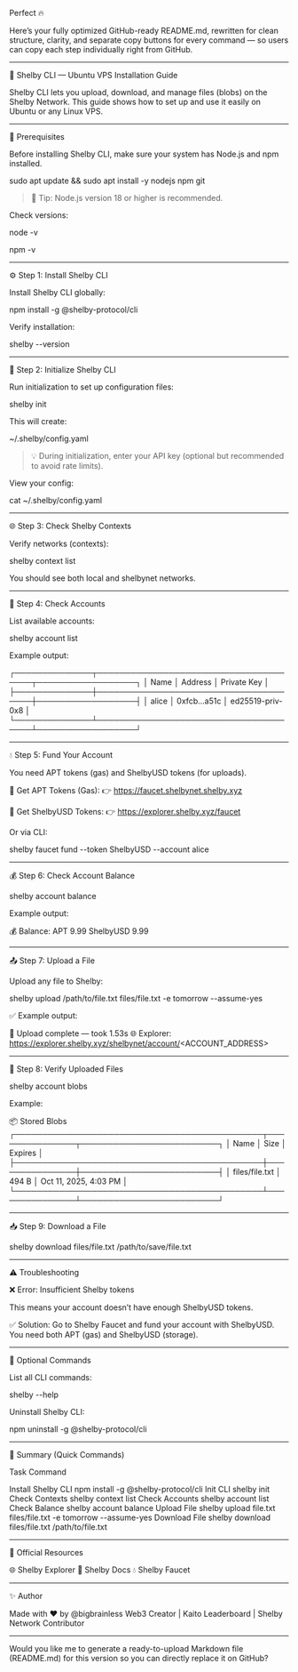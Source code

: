Perfect 🔥

Here’s your fully optimized GitHub-ready README.md, rewritten for clean structure, clarity, and separate copy buttons for every command — so users can copy each step individually right from GitHub.


---

🚀 Shelby CLI — Ubuntu VPS Installation Guide

Shelby CLI lets you upload, download, and manage files (blobs) on the Shelby Network.
This guide shows how to set up and use it easily on Ubuntu or any Linux VPS.


---

🧩 Prerequisites

Before installing Shelby CLI, make sure your system has Node.js and npm installed.

sudo apt update && sudo apt install -y nodejs npm git

> 🧠 Tip: Node.js version 18 or higher is recommended.



Check versions:

node -v

npm -v


---

⚙️ Step 1: Install Shelby CLI

Install Shelby CLI globally:

npm install -g @shelby-protocol/cli

Verify installation:

shelby --version


---

🏁 Step 2: Initialize Shelby CLI

Run initialization to set up configuration files:

shelby init

This will create:

~/.shelby/config.yaml

> 💡 During initialization, enter your API key (optional but recommended to avoid rate limits).



View your config:

cat ~/.shelby/config.yaml


---

🌐 Step 3: Check Shelby Contexts

Verify networks (contexts):

shelby context list

You should see both local and shelbynet networks.


---

👤 Step 4: Check Accounts

List available accounts:

shelby account list

Example output:

┌──────────────┬──────────────────────────────────────┬──────────────────┐
│ Name         │ Address                              │ Private Key      │
├──────────────┼──────────────────────────────────────┼──────────────────┤
│ alice        │ 0xfcb...a51c                         │ ed25519-priv-0x8 │
└──────────────┴──────────────────────────────────────┴──────────────────┘


---

💧 Step 5: Fund Your Account

You need APT tokens (gas) and ShelbyUSD tokens (for uploads).

🔹 Get APT Tokens (Gas):
👉 https://faucet.shelbynet.shelby.xyz

🔹 Get ShelbyUSD Tokens:
👉 https://explorer.shelby.xyz/faucet

Or via CLI:

shelby faucet fund --token ShelbyUSD --account alice


---

💰 Step 6: Check Account Balance

shelby account balance

Example output:

💰 Balance:
APT       9.99
ShelbyUSD 9.99


---

📤 Step 7: Upload a File

Upload any file to Shelby:

shelby upload /path/to/file.txt files/file.txt -e tomorrow --assume-yes

✅ Example output:

🚀 Upload complete — took 1.53s
🌐 Explorer: https://explorer.shelby.xyz/shelbynet/account/<ACCOUNT_ADDRESS>


---

📂 Step 8: Verify Uploaded Files

shelby account blobs

Example:

📦 Stored Blobs
┌─────────────────────────────────────────────┬───────────────┬─────────────────────────┐
│ Name                                        │ Size          │ Expires                 │
├─────────────────────────────────────────────┼───────────────┼─────────────────────────┤
│ files/file.txt                              │ 494 B         │ Oct 11, 2025, 4:03 PM   │
└─────────────────────────────────────────────┴───────────────┴─────────────────────────┘


---

📥 Step 9: Download a File

shelby download files/file.txt /path/to/save/file.txt


---

⚠️ Troubleshooting

❌ Error: Insufficient Shelby tokens

This means your account doesn’t have enough ShelbyUSD tokens.

✅ Solution:
Go to Shelby Faucet and fund your account with ShelbyUSD.
You need both APT (gas) and ShelbyUSD (storage).


---

🧹 Optional Commands

List all CLI commands:

shelby --help

Uninstall Shelby CLI:

npm uninstall -g @shelby-protocol/cli


---

🧠 Summary (Quick Commands)

Task	Command

Install Shelby CLI	npm install -g @shelby-protocol/cli
Init CLI	shelby init
Check Contexts	shelby context list
Check Accounts	shelby account list
Check Balance	shelby account balance
Upload File	shelby upload file.txt files/file.txt -e tomorrow --assume-yes
Download File	shelby download files/file.txt /path/to/file.txt



---

🔗 Official Resources

🌐 Shelby Explorer
📘 Shelby Docs
💧 Shelby Faucet


---

✨ Author

Made with ❤️ by @bigbrainless
Web3 Creator | Kaito Leaderboard | Shelby Network Contributor


---

Would you like me to generate a ready-to-upload Markdown file (README.md) for this version so you can directly replace it on GitHub?

